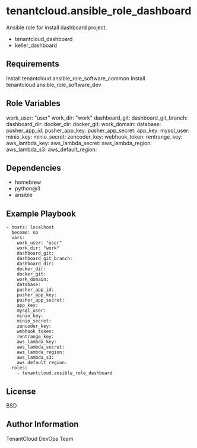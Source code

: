 tenantcloud.ansible_role_dashboard
=========

Ansible role for install dashboard project.

  - tenantcloud_dashboard
  - keller_dashboard

Requirements
------------

Install tenantcloud.ansible_role_software_common
Install tenantcloud.ansible_role_software_dev

Role Variables
--------------

work_user: "user"
work_dir: "work"
dashboard_git:
dashboard_git_branch:
dashboard_dir:
docker_dir:
docker_git:
work_domain:
database:
pusher_app_id:
pusher_app_key:
pusher_app_secret:
app_key:
mysql_user:
minio_key:
minio_secret:
zencoder_key:
webhook_token:
rentrange_key:
aws_lambda_key:
aws_lambda_secret:
aws_lambda_region:
aws_lambda_s3:
aws_default_region:

Dependencies
------------

  - homebrew
  - python@3
  - ansible

Example Playbook
----------------

    - hosts: localhost
      become: no
      vars:
        work_user: "user"
        work_dir: "work"
        dashboard_git:
        dashboard_git_branch:
        dashboard_dir:
        docker_dir:
        docker_git:
        work_domain:
        database:
        pusher_app_id:
        pusher_app_key:
        pusher_app_secret:
        app_key:
        mysql_user:
        minio_key:
        minio_secret:
        zencoder_key:
        webhook_token:
        rentrange_key:
        aws_lambda_key:
        aws_lambda_secret:
        aws_lambda_region:
        aws_lambda_s3:
        aws_default_region:
      roles:
        - tenantcloud.ansible_role_dashboard

License
-------

BSD

Author Information
------------------

TenantCloud DevOps Team

